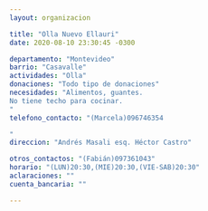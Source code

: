 ```yaml
---
layout: organizacion

title: "Olla Nuevo Ellauri"
date: 2020-08-10 23:30:45 -0300

departamento: "Montevideo"
barrio: "Casavalle"
actividades: "Olla"
donaciones: "Todo tipo de donaciones"
necesidades: "Alimentos, guantes.
No tiene techo para cocinar.
"
telefono_contacto: "(Marcela)096746354

"
direccion: "Andrés Masali esq. Héctor Castro"

otros_contactos: "(Fabián)097361043"
horario: "(LUN)20:30,(MIE)20:30,(VIE-SAB)20:30"
aclaraciones: ""
cuenta_bancaria: ""

---
```

